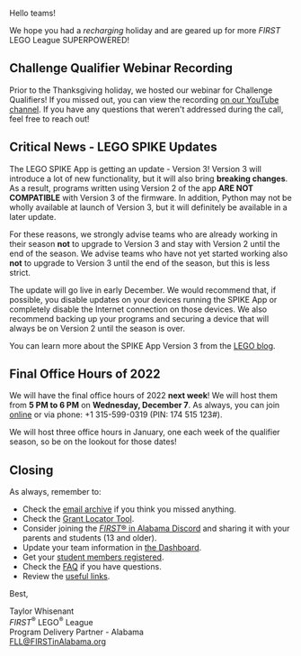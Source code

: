 Hello teams!

We hope you had a *recharging* holiday and are geared up for more *FIRST* LEGO League SUPERPOWERED!


## Challenge Qualifier Webinar Recording

Prior to the Thanksgiving holiday, we hosted our webinar for Challenge Qualifiers! If you missed out, you can view the recording [on our YouTube channel](https://www.youtube.com/watch?v=AkQqNsu73M0). If you have any questions that weren't addressed during the call, feel free to reach out!


## **Critical News** - LEGO SPIKE Updates

The LEGO SPIKE App is getting an update - Version 3! Version 3 will introduce a lot of new functionality, but it will also bring **breaking changes**. As a result, programs written using Version 2 of the app **ARE NOT COMPATIBLE** with Version 3 of the firmware. In addition, Python may not be wholly available at launch of Version 3, but it will definitely be available in a later update.

For these reasons, we strongly advise teams who are already working in their season **not** to upgrade to Version 3 and stay with Version 2 until the end of the season. We advise teams who have not yet started working also **not** to upgrade to Version 3 until the end of the season, but this is less strict.

The update will go live in early December. We would recommend that, if possible, you disable updates on your devices running the SPIKE App or completely disable the Internet connection on those devices. We also recommend backing up your programs and securing a device that will always be on Version 2 until the season is over.

You can learn more about the SPIKE App Version 3 from the [LEGO blog](https://community.legoeducation.com/blogs/36/210).


## Final Office Hours of 2022

We will have the final office hours of 2022 **next week**! We will host them from **5 PM to 6 PM** on **Wednesday, December 7**. As always, you can join [online](https://meet.google.com/mso-yhrn-brp) or via phone: +1 315-599-0319 (PIN: 174 515 123#).

We will host three office hours in January, one each week of the qualifier season, so be on the lookout for those dates!


## Closing

As always, remember to:
- Check the [email archive](https://github.com/drewwhis/first-in-alabama/tree/main/2022-2023/email-blasts) if you think you missed anything.
- Check the [Grant Locator Tool](https://www.firstinspires.org/robotics/team-grants).
- Consider joining the [*FIRST*&reg; in Alabama Discord](http://discord.gg/XfurbWERQ8) and sharing it with your parents and students (13 and older).
- Update your team information in [the Dashboard](https://my.firstinspires.org/Dashboard/).
- Get your [student members registered](https://www.firstinspires.org/resource-library/youth-registration-system).
- Check the [FAQ](https://github.com/drewwhis/first-in-alabama/wiki/Frequently-Asked-Questions) if you have questions.
- Review the [useful links](https://github.com/drewwhis/first-in-alabama/wiki/Useful-Links).


Best,
<p>
  Taylor Whisenant<br />
  <i>FIRST</i><sup>&reg;</sup> LEGO<sup>&reg;</sup> League<br />
  Program Delivery Partner - Alabama<br >
  <a href="mailto:fll@firstinalabama.org">FLL@FIRSTinAlabama.org</a>
</p>